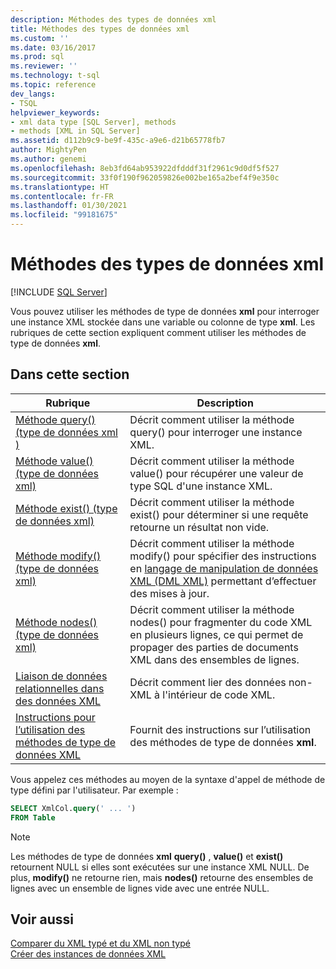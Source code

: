 ```yaml
---
description: Méthodes des types de données xml
title: Méthodes des types de données xml
ms.custom: ''
ms.date: 03/16/2017
ms.prod: sql
ms.reviewer: ''
ms.technology: t-sql
ms.topic: reference
dev_langs:
- TSQL
helpviewer_keywords:
- xml data type [SQL Server], methods
- methods [XML in SQL Server]
ms.assetid: d112b9c9-be9f-435c-a9e6-d21b65778fb7
author: MightyPen
ms.author: genemi
ms.openlocfilehash: 8eb3fd64ab953922dfdddf31f2961c9d0df5f527
ms.sourcegitcommit: 33f0f190f962059826e002be165a2bef4f9e350c
ms.translationtype: HT
ms.contentlocale: fr-FR
ms.lasthandoff: 01/30/2021
ms.locfileid: "99181675"
---
```

# <a name="xml-data-type-methods"></a>Méthodes des types de données xml
[!INCLUDE [SQL Server](../../includes/applies-to-version/sqlserver.md)]

  Vous pouvez utiliser les méthodes de type de données **xml** pour interroger une instance XML stockée dans une variable ou colonne de type **xml**. Les rubriques de cette section expliquent comment utiliser les méthodes de type de données **xml**.  
  
## <a name="in-this-section"></a>Dans cette section  
  
|Rubrique|Description|  
|-----------|-----------------|  
|[Méthode query&#40;&#41; &#40;type de données xml &#41;](../../t-sql/xml/query-method-xml-data-type.md)|Décrit comment utiliser la méthode query() pour interroger une instance XML.|  
|[Méthode value&#40;&#41; &#40;type de données xml&#41;](../../t-sql/xml/value-method-xml-data-type.md)|Décrit comment utiliser la méthode value() pour récupérer une valeur de type SQL d'une instance XML.|  
|[Méthode exist&#40;&#41; &#40;type de données xml&#41;](../../t-sql/xml/exist-method-xml-data-type.md)|Décrit comment utiliser la méthode exist() pour déterminer si une requête retourne un résultat non vide.|  
|[Méthode modify&#40;&#41; &#40;type de données xml&#41;](../../t-sql/xml/modify-method-xml-data-type.md)|Décrit comment utiliser la méthode modify() pour spécifier des instructions en [langage de manipulation de données XML &#40;DML XML&#41;](../../t-sql/xml/xml-data-modification-language-xml-dml.md) permettant d’effectuer des mises à jour.|  
|[Méthode nodes&#40;&#41; &#40;type de données xml&#41;](../../t-sql/xml/nodes-method-xml-data-type.md)|Décrit comment utiliser la méthode nodes() pour fragmenter du code XML en plusieurs lignes, ce qui permet de propager des parties de documents XML dans des ensembles de lignes.|  
|[Liaison de données relationnelles dans des données XML](../../t-sql/xml/binding-relational-data-inside-xml-data.md)|Décrit comment lier des données non-XML à l'intérieur de code XML.|  
|[Instructions pour l’utilisation des méthodes de type de données XML](../../t-sql/xml/guidelines-for-using-xml-data-type-methods.md)|Fournit des instructions sur l’utilisation des méthodes de type de données **xml**.|  
  
 Vous appelez ces méthodes au moyen de la syntaxe d'appel de méthode de type défini par l'utilisateur. Par exemple :  
  
```sql
SELECT XmlCol.query(' ... ')  
FROM Table  
```  
  
> [!NOTE]  
>  Les méthodes de type de données **xml** **query()** , **value()** et **exist()** retournent NULL si elles sont exécutées sur une instance XML NULL. De plus, **modify()** ne retourne rien, mais **nodes()** retourne des ensembles de lignes avec un ensemble de lignes vide avec une entrée NULL.  
  
## <a name="see-also"></a>Voir aussi  
 [Comparer du XML typé et du XML non typé](../../relational-databases/xml/compare-typed-xml-to-untyped-xml.md)   
 [Créer des instances de données XML](../../relational-databases/xml/create-instances-of-xml-data.md)  
  
  
